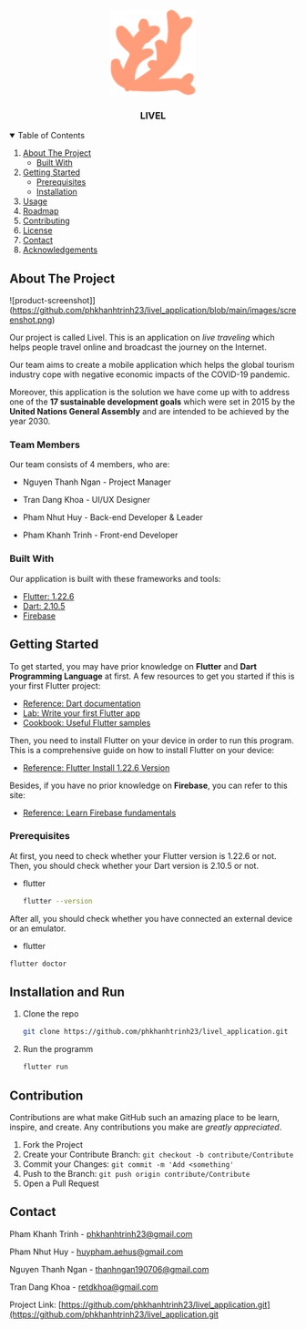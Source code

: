 <!-- PROJECT LOGO -->
<br />
<p align="center">
  <a href="https://github.com/phkhanhtrinh23/livel_application">
    <img src="images/logo.png" alt="Logo" width="150" height="150">
  </a>

  <h3 align="center">LIVEL</h3>
</p>



<!-- TABLE OF CONTENTS -->
<details open="open">
  <summary>Table of Contents</summary>
  <ol>
    <li>
      <a href="#about-the-project">About The Project</a>
      <ul>
        <li><a href="#built-with">Built With</a></li>
      </ul>
    </li>
    <li>
      <a href="#getting-started">Getting Started</a>
      <ul>
        <li><a href="#prerequisites">Prerequisites</a></li>
        <li><a href="#installation">Installation</a></li>
      </ul>
    </li>
    <li><a href="#usage">Usage</a></li>
    <li><a href="#roadmap">Roadmap</a></li>
    <li><a href="#contributing">Contributing</a></li>
    <li><a href="#license">License</a></li>
    <li><a href="#contact">Contact</a></li>
    <li><a href="#acknowledgements">Acknowledgements</a></li>
  </ol>
</details>



<!-- ABOUT THE PROJECT -->
## About The Project

![product-screenshot]](https://github.com/phkhanhtrinh23/livel_application/blob/main/images/screenshot.png)

Our project is called Livel. This is an application on *live traveling* which helps people travel online and broadcast the journey on the Internet.

Our team aims to create a mobile application which helps the global tourism industry cope with negative economic impacts of the COVID-19 pandemic.

Moreover, this application is the solution we have come up with to address one of the **17 sustainable development goals** which were set in 2015 by the **United Nations General Assembly** and are intended to be achieved by the year 2030.

### Team Members

Our team consists of 4 members, who are:

- Nguyen Thanh Ngan - Project Manager

- Tran Dang Khoa - UI/UX Designer

- Pham Nhut Huy - Back-end Developer & Leader

- Pham Khanh Trinh - Front-end Developer

### Built With

Our application is built with these frameworks and tools:
* [Flutter: 1.22.6](https://flutter.dev/)
* [Dart: 2.10.5](https://dart.dev/)
* [Firebase](https://firebase.google.com/)



<!-- GETTING STARTED -->
## Getting Started

To get started, you may have prior knowledge on **Flutter** and **Dart Programming Language** at first. A few resources to get you started if this is your first Flutter project:

- [Reference: Dart documentation](https://dart.dev/guides)
- [Lab: Write your first Flutter app](https://flutter.dev/docs/get-started/codelab)
- [Cookbook: Useful Flutter samples](https://flutter.dev/docs/cookbook)

Then, you need to install Flutter on your device in order to run this program. This is a comprehensive guide on how to install Flutter on your device:

- [Reference: Flutter Install 1.22.6 Version](https://flutter.dev/docs/development/tools/sdk/releases)

Besides, if you have no prior knowledge on **Firebase**, you can refer to this site:

- [Reference: Learn Firebase fundamentals](https://firebase.google.com/docs/guides?authuser=0)

### Prerequisites

At first, you need to check whether your Flutter version is 1.22.6 or not. Then, you should check whether your Dart version is 2.10.5 or not.
* flutter
  ```sh
  flutter --version
  ```

After all, you should check whether you have connected an external device or an emulator.
* flutter
```sh
flutter doctor
```

## Installation and Run

1. Clone the repo
   ```sh
   git clone https://github.com/phkhanhtrinh23/livel_application.git
   ```
2. Run the programm
   ```sh
   flutter run
   ```


<!-- CONTRIBUTING -->
## Contribution

Contributions are what make GitHub such an amazing place to be learn, inspire, and create. Any contributions you make are *greatly appreciated*.

1. Fork the Project
2. Create your Contribute Branch: `git checkout -b contribute/Contribute`
3. Commit your Changes: `git commit -m 'Add <something'`
4. Push to the Branch: `git push origin contribute/Contribute`
5. Open a Pull Request



<!-- CONTACT -->
## Contact

Pham Khanh Trinh - phkhanhtrinh23@gmail.com

Pham Nhut Huy - huypham.aehus@gmail.com

Nguyen Thanh Ngan - thanhngan190706@gmail.com

Tran Dang Khoa - retdkhoa@gmail.com

Project Link: [https://github.com/phkhanhtrinh23/livel_application.git](https://github.com/phkhanhtrinh23/livel_application.git
